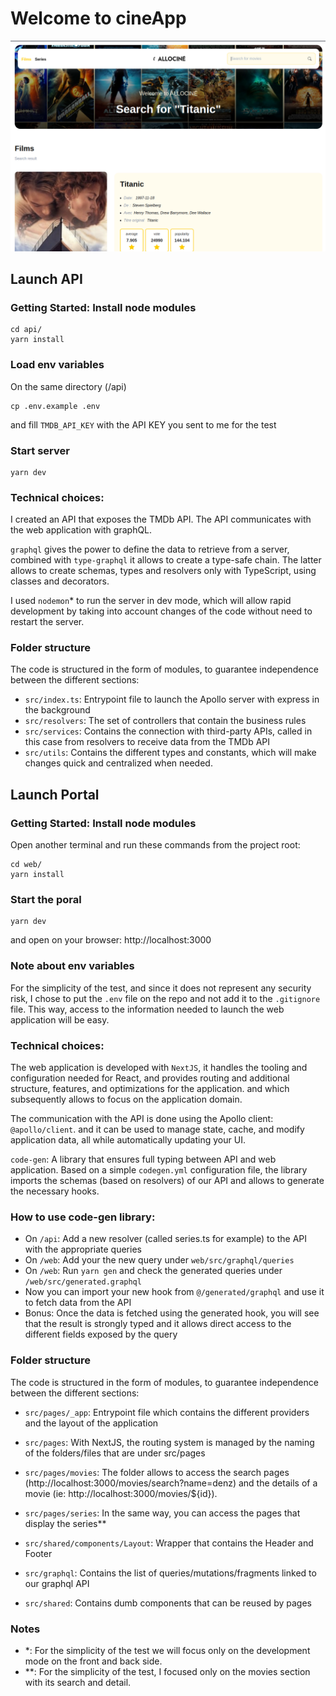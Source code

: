 # Welcome to cineApp

![Alt text](/assets/example_screenshot.png?raw=true "Titanic sample screenshot")

## Launch API

### Getting Started: Install node modules

```
cd api/
yarn install
```

### Load env variables
On the same directory (/api)

```
cp .env.example .env
```
and fill `TMDB_API_KEY` with the API KEY you sent to me for the test


### Start server
```
yarn dev
```

### Technical choices:

I created an API that exposes the TMDb API. The API communicates with the web application with graphQL.

`graphql` gives the power to define the data to retrieve from a server, combined with `type-graphql` it allows to create a type-safe chain. The latter allows to create schemas, types and resolvers only with TypeScript, using classes and decorators.

I used `nodemon`* to run the server in dev mode, which will allow rapid development by taking into account changes of the code without need to restart the server.

### Folder structure
The code is structured in the form of modules, to guarantee independence between the different sections:

- `src/index.ts`: Entrypoint file to launch the Apollo server with express in the background
- `src/resolvers`: The set of controllers that contain the business rules
- `src/services`: Contains the connection with third-party APIs, called in this case from resolvers to receive data from the TMDb API
- `src/utils`: Contains the different types and constants, which will make changes quick and centralized when needed.


## Launch Portal

### Getting Started: Install node modules

Open another terminal and run these commands from the project root:
```
cd web/
yarn install
```
### Start the poral
```
yarn dev
```
and open on your browser: http://localhost:3000

### Note about env variables
For the simplicity of the test, and since it does not represent any security risk, I chose to put the `.env` file on the repo and not add it to the `.gitignore` file. This way, access to the information needed to launch the web application will be easy.


### Technical choices:
The web application is developed with `NextJS`, it handles the tooling and configuration needed for React, and provides routing and additional structure, features, and optimizations for the application. and which subsequently allows to focus on the application domain.

The communication with the API is done using the Apollo client: `@apollo/client`. and it can be used to manage state, cache, and modify application data, all while automatically updating your UI.

`code-gen`: A library that ensures full typing between API and web application. Based on a simple `codegen.yml` configuration file, the library imports the schemas (based on resolvers) of our API and allows to generate the necessary hooks.

### How to use code-gen library:
- On `/api`: Add a new resolver (called series.ts for example) to the API with the appropriate queries
- On `/web`: Add your the new query under `web/src/graphql/queries`
- On `/web`: Run `yarn gen` and check the generated queries under `/web/src/generated.graphql`
- Now you can import your new hook from `@/generated/graphql` and use it to fetch data from the API
- Bonus: Once the data is fetched using the generated hook, you will see that the result is strongly typed and it allows direct access to the different fields exposed by the query


### Folder structure
The code is structured in the form of modules, to guarantee independence between the different sections:

- `src/pages/_app`: Entrypoint file which contains the different providers and the layout of the application

- `src/pages`: With NextJS, the routing system is managed by the naming of the folders/files that are under src/pages
- `src/pages/movies`: The folder allows to access the search pages (http://localhost:3000/movies/search?name=denz) and the details of a movie (ie: http://localhost:3000/movies/${id}).
- `src/pages/series`: In the same way, you can access the pages that display the series**

- `src/shared/components/Layout`: Wrapper that contains the Header and Footer
- `src/graphql`: Contains the list of queries/mutations/fragments linked to our graphql API
- `src/shared`: Contains dumb components that can be reused by pages

### Notes
- *: For the simplicity of the test we will focus only on the development mode on the front and back side.
- **: For the simplicity of the test, I focused only on the movies section with its search and detail.
